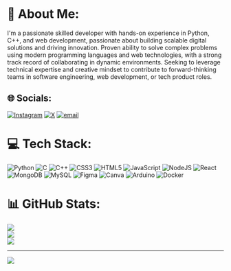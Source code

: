 # 💫 About Me:
I'm a passionate skilled developer with hands-on experience in Python, C++, and web development, passionate about building scalable digital solutions and driving innovation. Proven ability to solve complex problems using modern programming languages and web technologies, with a strong track record of collaborating in dynamic environments. Seeking to leverage technical expertise and creative mindset to contribute to forward-thinking teams in software engineering, web development, or tech product roles.


## 🌐 Socials:
[![Instagram](https://img.shields.io/badge/Instagram-%23E4405F.svg?logo=Instagram&logoColor=white)](https://instagram.com/sinhapratik0007) [![X](https://img.shields.io/badge/X-black.svg?logo=X&logoColor=white)](https://x.com/@PratikSinhatwt) [![email](https://img.shields.io/badge/Email-D14836?logo=gmail&logoColor=white)](mailto:sinhapratik0004@gmail.com) 

# 💻 Tech Stack:
![Python](https://img.shields.io/badge/python-3670A0?style=for-the-badge&logo=python&logoColor=ffdd54) ![C](https://img.shields.io/badge/c-%2300599C.svg?style=for-the-badge&logo=c&logoColor=white) ![C++](https://img.shields.io/badge/c++-%2300599C.svg?style=for-the-badge&logo=c%2B%2B&logoColor=white) ![CSS3](https://img.shields.io/badge/css3-%231572B6.svg?style=for-the-badge&logo=css3&logoColor=white) ![HTML5](https://img.shields.io/badge/html5-%23E34F26.svg?style=for-the-badge&logo=html5&logoColor=white) ![JavaScript](https://img.shields.io/badge/javascript-%23323330.svg?style=for-the-badge&logo=javascript&logoColor=%23F7DF1E) ![NodeJS](https://img.shields.io/badge/node.js-6DA55F?style=for-the-badge&logo=node.js&logoColor=white) ![React](https://img.shields.io/badge/react-%2320232a.svg?style=for-the-badge&logo=react&logoColor=%2361DAFB) ![MongoDB](https://img.shields.io/badge/MongoDB-%234ea94b.svg?style=for-the-badge&logo=mongodb&logoColor=white) ![MySQL](https://img.shields.io/badge/mysql-4479A1.svg?style=for-the-badge&logo=mysql&logoColor=white) ![Figma](https://img.shields.io/badge/figma-%23F24E1E.svg?style=for-the-badge&logo=figma&logoColor=white) ![Canva](https://img.shields.io/badge/Canva-%2300C4CC.svg?style=for-the-badge&logo=Canva&logoColor=white) ![Arduino](https://img.shields.io/badge/-Arduino-00979D?style=for-the-badge&logo=Arduino&logoColor=white) ![Docker](https://img.shields.io/badge/docker-%230db7ed.svg?style=for-the-badge&logo=docker&logoColor=white)
# 📊 GitHub Stats:
![](https://github-readme-stats.vercel.app/api?username=Sinhapratik006&theme=react&hide_border=false&include_all_commits=false&count_private=false)<br/>
![](https://nirzak-streak-stats.vercel.app/?user=Sinhapratik006&theme=react&hide_border=false)<br/>
![](https://github-readme-stats.vercel.app/api/top-langs/?username=Sinhapratik006&theme=react&hide_border=false&include_all_commits=false&count_private=false&layout=compact)

---
[![](https://visitcount.itsvg.in/api?id=Sinhapratik006&icon=0&color=0)](https://visitcount.itsvg.in)

<!-- Proudly created with GPRM ( https://gprm.itsvg.in ) -->
